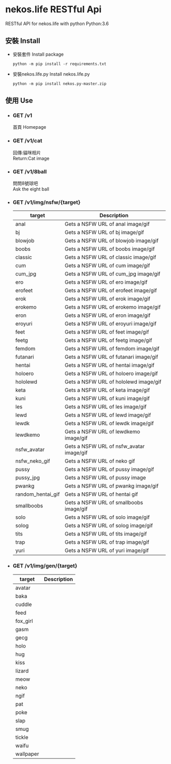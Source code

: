 # nekos.life RESTful Api
RESTful API for nekos.life with python
Python:3.6
## 安裝 Install
- 安裝套件 Install package
  ```
  python -m pip install -r requirements.txt
  ```
- 安裝nekos.life.py Install nekos.life.py
  ```
  python -m pip install nekos.py-master.zip
  ```
## 使用 Use
  - ### GET /v1
    首頁 Homepage
  - ### GET /v1/cat
    回傳:貓咪相片  
    Return:Cat image
  - ### GET /v1/8ball
    問問8號球吧  
    Ask the eight ball
  - ### GET /v1/img/nsfw/{target}
    |target           |Description       |
    |---------------  |------------------|
    |anal             |Gets a NSFW URL of anal image/gif|
    |bj               |Gets a NSFW URL of bj image/gif
    |blowjob          |Gets a NSFW URL of blowjob image/gif
    |boobs            |Gets a NSFW URL of boobs image/gif
    |classic          |Gets a NSFW URL of classic image/gif
    |cum              |Gets a NSFW URL of cum image/gif
    |cum_jpg          |Gets a NSFW URL of cum_jpg image/gif
    |ero              |Gets a NSFW URL of ero image/gif
    |erofeet          |Gets a NSFW URL of erofeet image/gif
    |erok             |Gets a NSFW URL of erok image/gif
    |erokemo          |Gets a NSFW URL of erokemo image/gif
    |eron             |Gets a NSFW URL of eron image/gif
    |eroyuri          |Gets a NSFW URL of eroyuri image/gif
    |feet             |Gets a NSFW URL of feet image/gif
    |feetg            |Gets a NSFW URL of feetg image/gif
    |femdom           |Gets a NSFW URL of femdom image/gif
    |futanari         |Gets a NSFW URL of futanari image/gif
    |hentai           |Gets a NSFW URL of hentai image/gif
    |holoero          |Gets a NSFW URL of holoero image/gif
    |hololewd         |Gets a NSFW URL of hololewd image/gif
    |keta             |Gets a NSFW URL of keta image/gif
    |kuni             |Gets a NSFW URL of kuni image/gif
    |les              |Gets a NSFW URL of les image/gif
    |lewd             |Gets a NSFW URL of lewd image/gif
    |lewdk            |Gets a NSFW URL of lewdk image/gif
    |lewdkemo         |Gets a NSFW URL of lewdkemo image/gif
    |nsfw_avatar      |Gets a NSFW URL of nsfw_avatar image/gif
    |nsfw_neko_gif    |Gets a NSFW URL of neko gif
    |pussy            |Gets a NSFW URL of pussy image/gif
    |pussy_jpg        |Gets a NSFW URL of pussy image
    |pwankg           |Gets a NSFW URL of pwankg image/gif
    |random_hentai_gif|Gets a NSFW URL of hentai gif
    |smallboobs       |Gets a NSFW URL of smallboobs image/gif
    |solo             |Gets a NSFW URL of solo image/gif
    |solog            |Gets a NSFW URL of solog image/gif
    |tits             |Gets a NSFW URL of tits image/gif
    |trap             |Gets a NSFW URL of trap image/gif
    |yuri             |Gets a NSFW URL of yuri image/gif
  - ### GET /v1/img/gen/{target}
    |target           |Description       |
    |---------------  |------------------|
    |avatar           |
    |baka             |
    |cuddle           |
    |feed             |
    |fox_girl         |
    |gasm             |
    |gecg             |
    |holo             |
    |hug              |
    |kiss             |
    |lizard           |
    |meow             |
    |neko             |
    |ngif             |
    |pat              |
    |poke             |
    |slap             |
    |smug             |
    |tickle           |
    |waifu            |
    |wallpaper        |
    
